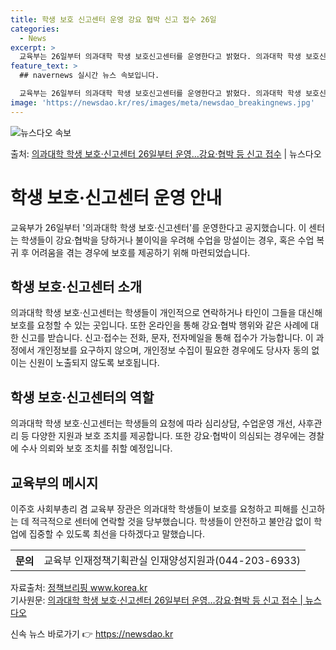 ```yaml
---
title: 학생 보호 신고센터 운영 강요 협박 신고 접수 26일
categories:
  - News
excerpt: >
  교육부는 26일부터 의과대학 학생 보호신고센터를 운영한다고 밝혔다. 의과대학 학생 보호신고센터는 수업 복귀를…
feature_text: >
  ## navernews 실시간 뉴스 속보입니다.

  교육부는 26일부터 의과대학 학생 보호신고센터를 운영한다고 밝혔다. 의과대학 학생 보호신고센터는 수업 복귀를…
image: 'https://newsdao.kr/res/images/meta/newsdao_breakingnews.jpg'
---
```


![뉴스다오 속보](https://newsdao.kr/res/images/meta/newsdao_breakingnews.jpg)

<p>출처: <a href="https://newsdao.kr/3436" rel="dofollow">의과대학 학생 보호·신고센터 26일부터 운영…강요·협박 등 신고 접수</a> | 뉴스다오</p>

<h1>학생 보호·신고센터 운영 안내</h1>
<p data-ke-size="size16">교육부가 26일부터 '의과대학 학생 보호·신고센터'를 운영한다고 공지했습니다. 이 센터는 학생들이 강요·협박을 당하거나 불이익을 우려해 수업을 망설이는 경우, 혹은 수업 복귀 후 어려움을 겪는 경우에 보호를 제공하기 위해 마련되었습니다.</p>

<h2>학생 보호·신고센터 소개</h2>
<p>의과대학 학생 보호·신고센터는 학생들이 개인적으로 연락하거나 타인이 그들을 대신해 보호를 요청할 수 있는 곳입니다. 또한 온라인을 통해 강요·협박 행위와 같은 사례에 대한 신고를 받습니다. 신고·접수는 전화, 문자, 전자메일을 통해 접수가 가능합니다. 이 과정에서 개인정보를 요구하지 않으며, 개인정보 수집이 필요한 경우에도 당사자 동의 없이는 신원이 노출되지 않도록 보호됩니다.</p>

<h2>학생 보호·신고센터의 역할</h2>
<p>의과대학 학생 보호·신고센터는 학생들의 요청에 따라 심리상담, 수업운영 개선, 사후관리 등 다양한 지원과 보호 조치를 제공합니다. 또한 강요·협박이 의심되는 경우에는 경찰에 수사 의뢰와 보호 조치를 취할 예정입니다.</p>

<h2>교육부의 메시지</h2>
<p>이주호 사회부총리 겸 교육부 장관은 의과대학 학생들이 보호를 요청하고 피해를 신고하는 데 적극적으로 센터에 연락할 것을 당부했습니다. 학생들이 안전하고 불안감 없이 학업에 집중할 수 있도록 최선을 다하겠다고 말했습니다.</p>

<table>
    <tr>
        <th>문의</th>
        <td>교육부 인재정책기획관실 인재양성지원과(044-203-6933)</td>
    </tr>
</table>

<p data-ke-size="size16">자료출처: <a href="https://www.korea.kr">정책브리핑 www.korea.kr</a><br> 기사원문: <a href="https://newsdao.kr/3436">의과대학 학생 보호·신고센터 26일부터 운영…강요·협박 등 신고 접수 | 뉴스다오</a></p> 

신속 뉴스 바로가기 👉 <a href="https://newsdao.kr" rel="dofollow">https://newsdao.kr</a>


